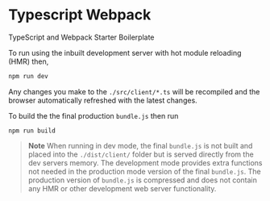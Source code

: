 # Typescript Webpack

TypeScript and Webpack Starter Boilerplate

To run using the inbuilt development server with hot module reloading (HMR) then,

```bash
npm run dev
```

Any changes you make to the `./src/client/*.ts` will be recompiled and the browser automatically refreshed with the latest changes.

To build the the final production `bundle.js` then run
```
npm run build
```

> **Note**
    When running in dev mode, the final `bundle.js` is not built and placed into the `./dist/client/` folder but is served directly from the dev servers memory. The development mode provides extra functions not needed in the production mode version of the final `bundle.js`.
    The production version of `bundle.js` is compressed and does not contain any HMR or other development web server functionality.


